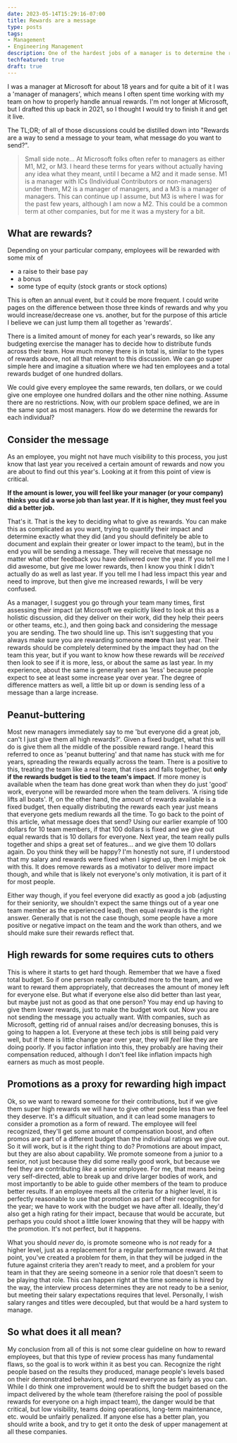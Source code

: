```yaml
---
date: 2023-05-14T15:29:16-07:00
title: Rewards are a message
type: posts
tags:
- Management
- Engineering Management
description: One of the hardest jobs of a manager is to determine the rewards for your team.
techfeatured: true
draft: true
---
```


I was a manager at Microsoft for about 18 years and for quite a bit of it I was a 'manager of managers', which means I often spent time working with my team on how to properly handle annual rewards. I'm not longer at Microsoft, but I drafted this up back in 2021, so I thought I would try to finish it and get it live.

The TL;DR; of all of those discussions could be distilled down into "Rewards are a way to send a message to your team, what message do you want to send?".

> Small side note... At Microsoft folks often refer to managers as either M1, M2, or M3. I heard these terms for years without actually having any idea what they meant, until I became a M2 and it made sense. M1 is a manager with ICs (Individual Contributors or non-managers) under them, M2 is a manager of managers, and a M3 is a manager of managers. This can continue up I assume, but M3 is where I was for the past few years, although I am now a M2. This could be a common term at other companies, but for me it was a mystery for a bit.

## What are rewards?

Depending on your particular company, employees will be rewarded with some mix of

- a raise to their base pay
- a bonus
- some type of equity (stock grants or stock options)

This is often an annual event, but it could be more frequent. I could write pages on the difference between those three kinds of rewards and why you would increase/decrease one vs. another, but for the purpose of this article I believe we can just lump them all together as 'rewards'.

There is a limited amount of money for each year's rewards, so like any budgeting exercise the manager has to decide how to distribute funds across their team. How much money there is in total is, similar to the types of rewards above, not all that relevant to this discussion. We can go super simple here and imagine a situation where we had ten employees and a total rewards budget of one hundred dollars.

We could give every employee the same rewards, ten dollars, or we could give one employee one hundred dollars and the other nine nothing. Assume there are no restrictions. Now, with our problem space defined, we are in the same spot as most managers. How do we determine the rewards for each individual?

## Consider the message

As an employee, you might not have much visibility to this process, you just know that last year you received a certain amount of rewards and now you are about to find out this year's. Looking at it from this point of view is critical.

**If the amount is lower, you will feel like your manager (or your company) thinks you did a worse job than last year. If it is higher, they must feel you did a better job.**

That's it. That is the key to deciding what to give as rewards. You can make this as complicated as you want, trying to quantify their impact and determine exactly what they did (and you should definitely be able to document and explain their greater or lower impact to the team), but in the end you will be sending a message. They will receive that message no matter what other feedback you have delivered over the year. If you tell me I did awesome, but give me lower rewards, then I know you think I didn't actually do as well as last year. If you tell me I had less impact this year and need to improve, but then give me increased rewards, I will be very confused.

As a manager, I suggest you go through your team many times, first assessing their impact (at Microsoft we explicitly liked to look at this as a holistic discussion, did they deliver on their work, did they help their peers or other teams, etc.), and then going back and considering the message you are sending. The two should line up. This isn't suggesting that you always make sure you are rewarding someone **more** than last year. Their rewards should be completely determined by the impact they had on the team this year, but if you want to know how these rewards will be *received* then look to see if it is more, less, or about the same as last year. In my experience, about the same is generally seen as 'less' because people expect to see at least some increase year over year. The degree of difference matters as well, a little bit up or down is sending less of a message than a large increase.

## Peanut-buttering

Most new managers immediately say to me 'but everyone did a great job, can't I just give them all high rewards?'. Given a fixed budget, what this will do is give them all the middle of the possible reward range. I heard this referred to once as 'peanut buttering' and that name has stuck with me for years, spreading the rewards equally across the team. There is a positive to this, treating the team like a real team, that rises and falls together, but **only if the rewards budget is tied to the team's impact**. If more money is available when the team has done great work than when they do just 'good' work, everyone will be rewarded more when the team delivers. 'A rising tide lifts all boats'. If, on the other hand, the amount of rewards available is a fixed budget, then equally distributing the rewards each year just means that everyone gets medium rewards all the time. To go back to the point of this article, what message does that send? Using our earlier example of 100 dollars for 10 team members, if that 100 dollars is fixed and we give out equal rewards that is 10 dollars for everyone. Next year, the team really pulls together and ships a great set of features... and we give them 10 dollars again. Do you think they will be happy? I'm honestly not sure, if I understood that my salary and rewards were fixed when I signed up, then I might be ok with this. It does remove rewards as a motivator to deliver more impact though, and while that is likely not everyone's only motivation, it is part of it for most people.

Either way though, if you feel everyone did exactly as good a job (adjusting for their seniority, we shouldn't expect the same things out of a year one team member as the experienced lead), then equal rewards is the right answer. Generally that is not the case though, some people have a more positive or negative impact on the team and the work than others, and we should make sure their rewards reflect that.

## High rewards for some requires cuts to others

This is where it starts to get hard though. Remember that we have a fixed total budget. So if one person really contributed more to the team, and we want to reward them appropriately, that decreases the amount of money left for everyone else. But what if everyone else also did better than last year, but maybe just not as good as that one person? You may end up having to give them lower rewards, just to make the budget work out. Now you are not sending the message you actually want. With companies, such as Microsoft, getting rid of annual raises and/or decreasing bonuses, this is going to happen a lot. Everyone at these tech jobs is still being paid very well, but if there is little change year over year, they will *feel* like they are doing poorly. If you factor inflation into this, they probably are having their compensation reduced, although I don't feel like inflation impacts high earners as much as most people.

## Promotions as a proxy for rewarding high impact

Ok, so we want to reward someone for their contributions, but if we give them super high rewards we will have to give other people less than we feel they deserve. It's a difficult situation, and it can lead some managers to consider a promotion as a form of reward. The employee will feel recognized, they'll get some amount of compensation boost, and often promos are part of a different budget than the individual ratings we give out. So it will work, but is it the right thing to do? Promotions are about impact, but they are also about capability. We promote someone from a junior to a senior, not just because they did some really good work, but because we feel they are contributing *like* a senior employee. For me, that means being very self-directed, able to break up and drive larger bodies of work, and most importantly to be able to guide other members of the team to produce better results. If an employee meets all the criteria for a higher level, it is perfectly reasonable to use that promotion as part of their recognition for the year; we have to work with the budget we have after all. Ideally, they'd also get a high rating for their impact, because that would be accurate, but perhaps you could shoot a little lower knowing that they will be happy with the promotion. It's not perfect, but it happens.

What you should *never* do, is promote someone who is *not* ready for a higher level, just as a replacement for a regular performance reward. At that point, you've created a problem for them, in that they will be judged in the future against criteria they aren't ready to meet, and a problem for your team in that they are seeing someone in a senior role that doesn't seem to be playing that role. This can happen right at the time someone is hired by the way, the interview process determines they are not ready to be a senior, but meeting their salary expectations requires that level. Personally, I wish salary ranges and titles were decoupled, but that would be a hard system to manage.

## So what does it all mean?

My conclusion from all of this is not some clear guideline on how to reward employees, but that this type of review process has many fundamental flaws, so the goal is to work within it as best you can. Recognize the right people based on the results they produced, manage people's levels based on their demonstrated behaviors, and reward everyone as fairly as you can. While I do think one improvement would be to shift the budget based on the impact delivered by the whole team (therefore raising the pool of possible rewards for everyone on a high impact team), the danger would be that critical, but low visibility, teams doing operations, long-term maintenance, etc. would be unfairly penalized. If anyone else has a better plan, you should write a book, and try to get it onto the desk of upper management at all these companies.
